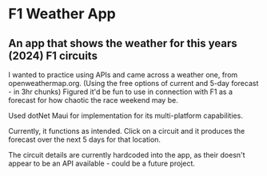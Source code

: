 # F1 Weather App
## An app that shows the weather for this years (2024) F1 circuits
I wanted to practice using APIs and came across a weather one, from openweathermap.org. (Using the free options of current and 5-day forecast - in 3hr chunks)
Figured it'd be fun to use in connection with F1 as a forecast for how chaotic the race weekend may be.

Used dotNet Maui for implementation for its multi-platform capabilities.

Currently, it functions as intended. Click on a circuit and it produces the forecast over the next 5 days for that location.

The circuit details are currently hardcoded into the app, as their doesn't appear to be an API available - could be a future project.
